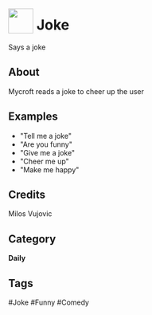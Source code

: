 # <img src="https://raw.githack.com/FortAwesome/Font-Awesome/master/svgs/solid/code.svg" card_color="#34EB92" width="50" height="50" style="vertical-align:bottom"/> Joke
Says a joke

## About
Mycroft reads a joke to cheer up the user

## Examples
* "Tell me a joke"
* "Are you funny"
* "Give me a joke"
* "Cheer me up"
* "Make me happy"

## Credits
Milos Vujovic

## Category
**Daily**

## Tags
#Joke
#Funny
#Comedy


